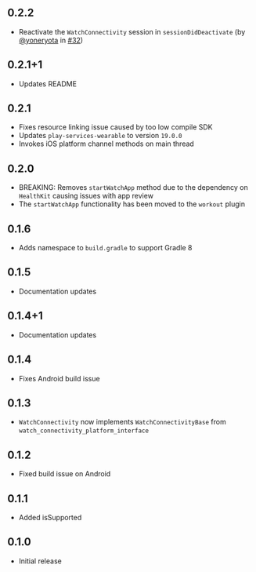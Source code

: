 ## 0.2.2

- Reactivate the `WatchConnectivity` session in `sessionDidDeactivate` (by [@yoneryota](https://github.com/yoneryota) in [#32](https://github.com/Rexios80/watch_connectivity/pull/32))

## 0.2.1+1

- Updates README

## 0.2.1

- Fixes resource linking issue caused by too low compile SDK
- Updates `play-services-wearable` to version `19.0.0`
- Invokes iOS platform channel methods on main thread

## 0.2.0

- BREAKING: Removes `startWatchApp` method due to the dependency on `HealthKit` causing issues with app review
- The `startWatchApp` functionality has been moved to the `workout` plugin

## 0.1.6

- Adds namespace to `build.gradle` to support Gradle 8

## 0.1.5

- Documentation updates

## 0.1.4+1

- Documentation updates

## 0.1.4

- Fixes Android build issue

## 0.1.3

- `WatchConnectivity` now implements `WatchConnectivityBase` from `watch_connectivity_platform_interface`

## 0.1.2

- Fixed build issue on Android

## 0.1.1

- Added isSupported

## 0.1.0

- Initial release
